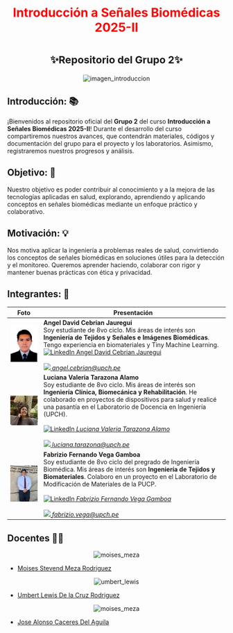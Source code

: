 <h1 align="center" style="color:red">Introducción a Señales Biomédicas 2025-II</h1>

<h1 align="center"><small>✨Repositorio del Grupo 2✨</small></h1>

<p align="center">
  <img src="https://www.embs.org/wp-content/uploads/2022/04/TBME-00904-2021-Website-Image.gif" alt="imagen_introduccion">
</p>

## Introducción: 📚
¡Bienvenidos al repositorio oficial del **Grupo 2** del curso **Introducción a Señales Biomédicas 2025-II**!
Durante el desarrollo del curso compartiremos nuestros avances, que contendrán materiales, códigos y documentación del grupo para el proyecto y los laboratorios. Asimismo, registraremos nuestros progresos y análisis.
## Objetivo: 🎯
Nuestro objetivo es poder contribuir al conocimiento y a la mejora de las tecnologías aplicadas en salud, explorando, aprendiendo y aplicando conceptos en señales biomédicas mediante un enfoque práctico y colaborativo.

## Motivación: 💡
Nos motiva aplicar la ingeniería a problemas reales de salud, convirtiendo los conceptos de señales biomédicas en soluciones útiles para la detección y el monitoreo. Queremos aprender haciendo, colaborar con rigor y mantener buenas prácticas con ética y privacidad.
## Integrantes: 👥

| Foto | Presentación |
|:---:|---|
| <img src="Imagenes/Angel.jpeg" alt="Angel" width="220"> | **Angel David Cebrian Jauregui**<br>Soy estudiante de 8vo ciclo. Mis áreas de interés son **Ingeniería de Tejidos y Señales e Imágenes Biomédicas**. Tengo experiencia en biomateriales y Tiny Machine Learning.<br><a href="https://www.linkedin.com/in/angel-david-cebrian-jauregui-a96927306/"><img src="https://static.vecteezy.com/system/resources/previews/018/930/480/non_2x/linkedin-logo-linkedin-icon-transparent-free-png.png" alt="LinkedIn" height="40"> Angel David Cebrian Jauregui   <br><br><img src="https://cdn-icons-png.flaticon.com/512/281/281769.png" height="20"> *angel.cebrian@upch.pe* |
| <img src="Imagenes/Luciana.jpg" alt="Luciana" width="220"> | **Luciana Valeria Tarazona Alamo**<br>Soy estudiante de 8vo ciclo. Mis áreas de interés son **Ingeniería Clínica, Biomecánica y Rehabilitación**. He colaborado en proyectos de dispositivos para salud y realicé una pasantía en el Laboratorio de Docencia en Ingeniería (UPCH). <br><a href="https://www.linkedin.com/in/luciana-valeria-tarazona-alamo-1b82442b7?utm_source=share&utm_campaign=share_via&utm_content=profile&utm_medium=ios_app"><br><img src="https://static.vecteezy.com/system/resources/previews/018/930/480/non_2x/linkedin-logo-linkedin-icon-transparent-free-png.png" alt="LinkedIn" height="40"> *Luciana Valeria Tarazona Alamo* <br><br><img src="https://cdn-icons-png.flaticon.com/512/281/281769.png" height="20"> *luciana.tarazona@upch.pe*|
| <img src="Imagenes/Fabrizio.jpeg" alt="Fabrizio" width="220"> | **Fabrizio Fernando Vega Gamboa**<br>Soy estudiante de 8vo ciclo del pregrado de Ingeniería Biomédica. Mis áreas de interés son **Ingeniería de Tejidos y Biomateriales**. Colaboro en un proyecto en el Laboratorio de Modificación de Materiales de la PUCP. <br><a href="https://www.linkedin.com/in/fabrizio-fernando-vega-gamboa-b843b9281/"><br><img src="https://static.vecteezy.com/system/resources/previews/018/930/480/non_2x/linkedin-logo-linkedin-icon-transparent-free-png.png" alt="LinkedIn" height="40"> *Fabrizio Fernando Vega Gamboa* <br><br><img src="https://cdn-icons-png.flaticon.com/512/281/281769.png" height="20"> *fabrizio.vega@upch.pe*|



## Docentes 👨‍🏫
<p align="center">
  <img src="https://media.licdn.com/dms/image/v2/D4E03AQG4pHJE7KF8Yw/profile-displayphoto-shrink_200_200/B4EZVtbchRHgAg-/0/1741297666662?e=2147483647&v=beta&t=LHt2LlOd5SBCGbXGEVcbFw2C41RFQaZgg27hLsD550o" alt="moises_meza" width="150" height="150">
</p>

- [Moises Stevend Meza Rodriguez](https://ctivitae.concytec.gob.pe/appDirectorioCTI/VerDatosInvestigador.do?id_investigador=23798)

<p align="center">
  <img src="https://ctivitae.concytec.gob.pe/appDirectorioCTI/UploadFotoPath.do?tipo=visualizar_archivo&id_investigador=160463&ruta=/documents/docInvestigadores/160463/imagenes/2_UPCH_1.jpg&content_type=image/jpeg" alt="umbert_lewis" width="150" height="150">
</p>

- [Umbert Lewis De la Cruz Rodriguez](https://ctivitae.concytec.gob.pe/appDirectorioCTI/VerDatosInvestigador.do?id_investigador=160463)

<p align="center">
  <img src="https://dina.concytec.gob.pe/appDirectorioCTI/UploadFotoPath.do?tipo=visualizar_archivo&id_investigador=203971&ruta=/documents/docInvestigadores/203971/imagenes/1581702010996_14-02-20%20%20%20%20%20%20%20%20%206.jpg&content_type=image/jpeg" alt="moises_meza" width="150" height="150">
</p>

- [Jose Alonso Caceres Del Aguila](https://dina.concytec.gob.pe/appDirectorioCTI/VerDatosInvestigador.do;jsessionid=734eb3d1291354c98c5bafdfbdf8?id_investigador=203971)
